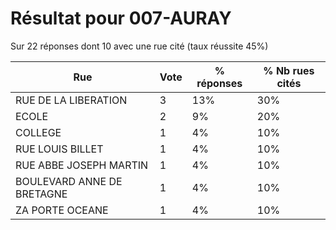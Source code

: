 # Résultat pour 007-AURAY

Sur 22 réponses dont 10 avec une rue cité (taux réussite 45%)

| Rue | Vote | % réponses | % Nb rues cités|
|-----|------|------------|----------------|
| RUE DE LA LIBERATION | 3 | 13% | 30%|
| ECOLE | 2 | 9% | 20%|
| COLLEGE | 1 | 4% | 10%|
| RUE LOUIS BILLET | 1 | 4% | 10%|
| RUE ABBE JOSEPH MARTIN | 1 | 4% | 10%|
| BOULEVARD ANNE DE BRETAGNE | 1 | 4% | 10%|
| ZA PORTE OCEANE | 1 | 4% | 10%|
